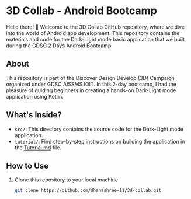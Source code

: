 # 3D Collab - Android Bootcamp

Hello there! 👋 Welcome to the 3D Collab GitHub repository, where we dive into the world of Android app development. This repository contains the materials and code for the Dark-Light mode basic application that we built during the GDSC 2 Days Android Bootcamp.

## About

This repository is part of the Discover Design Develop (3D) Campaign organized under GDSC AISSMS IOIT. In this 2-day bootcamp, I had the pleasure of guiding beginners in creating a hands-on Dark-Light mode application using Kotlin.

## What's Inside?

- `src/`: This directory contains the source code for the Dark-Light mode application.
- `tutorial/`: Find step-by-step instructions on building the application in the [Tutorial.md](tutorial/Tutorial.md) file.

## How to Use

1. Clone this repository to your local machine.
   ```bash
   git clone https://github.com/dhanashree-11/3d-collab.git
